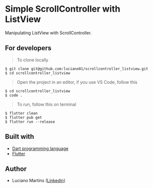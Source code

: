 # Simple ScrollController with ListView
Manipulating ListView with ScrollController.

## For developers
> To clone locally
```
$ git clone git@github.com:luciano01/scrollcontroller_listview.git
$ cd scrollcontroller_listview
```
> Open the project in an editor, if you use VS Code, follow this
```
$ cd scrollcontroller_listview
$ code .
```

> To run, follow this on terminal
```
$ flutter clean
$ flutter pub get
$ flutter run --release
```

## Built with
- [Dart programming language](https://dart.dev/)
- [Flutter](https://flutter.dev/)

## Author
* Luciano Martins ([Linkedin](https://br.linkedin.com/in/luciano01))
